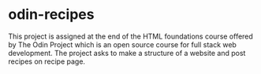 # odin-recipes
This project is assigned at the end of the HTML foundations course offered by The Odin Project which is an open source course for full stack web development. The project asks to make a structure of a website and post recipes on recipe page.
